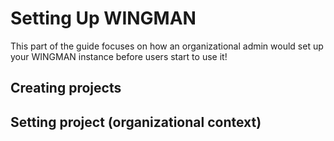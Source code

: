 # Setting Up WINGMAN

This part of the guide focuses on how an organizational admin would set up your WINGMAN instance before users start to use it!

## Creating projects


## Setting project (organizational context)